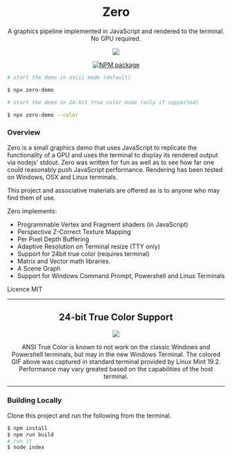 <div align='center'>

<h1>Zero</h1>

<p>A graphics pipeline implemented in JavaScript and rendered to the terminal. No GPU 
required.</p>

<img src='https://github.com/sinclairzx81/zero/raw/master/terminal.gif'></img>

[![NPM package](https://badge.fury.io/js/zero-demo.svg)](https://www.npmjs.com/package/zero-demo)

</div>


```bash
# start the demo in ascii mode (default)

$ npx zero-demo

# start the demo in 24-bit true color mode (only if supported)

$ npx zero-demo --color
```

### Overview

Zero is a small graphics demo that uses JavaScript to replicate the functionality of a GPU and uses the terminal to display its rendered output via nodejs' stdout. Zero was written for fun as well as to see how far one could reasonably push JavaScript performance. Rendering has been tested on Windows, OSX and Linux terminals.

This project and associative materials are offered as is to anyone who may find them of use.

Zero implements:
- Programmable Vertex and Fragment shaders (in JavaScript)
- Perspective Z-Correct Texture Mapping
- Per Pixel Depth Buffering
- Adaptive Resolution on Terminal resize (TTY only)
- Support for 24bit true color (requires terminal)
- Matrix and Vector math libraries.
- A Scene Graph
- Support for Windows Command Prompt, Powershell and Linux Terminals

Licence MIT

---

<div align='center'>
<h2>24-bit True Color Support</h2>
<img src='terminal-color.gif'></img>
<p>ANSI True Color is known to not work on the classic Windows and Powershell terminals, but may in the new Windows Terminal. The colored GIF above was captured in standard terminal provided by Linux Mint 19.2. Performance may vary greated based on the capabilities of the host terminal.</p>
</div>

---

### Building Locally

Clone this project and run the following from the terminal.

```bash
$ npm install
$ npm run build
# run it
$ node index
```



